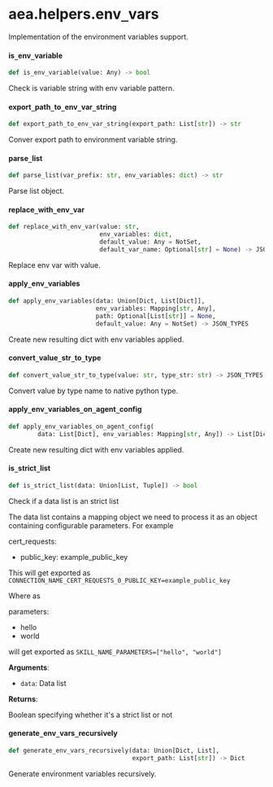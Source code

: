 <a id="aea.helpers.env_vars"></a>

# aea.helpers.env`_`vars

Implementation of the environment variables support.

<a id="aea.helpers.env_vars.is_env_variable"></a>

#### is`_`env`_`variable

```python
def is_env_variable(value: Any) -> bool
```

Check is variable string with env variable pattern.

<a id="aea.helpers.env_vars.export_path_to_env_var_string"></a>

#### export`_`path`_`to`_`env`_`var`_`string

```python
def export_path_to_env_var_string(export_path: List[str]) -> str
```

Conver export path to environment variable string.

<a id="aea.helpers.env_vars.parse_list"></a>

#### parse`_`list

```python
def parse_list(var_prefix: str, env_variables: dict) -> str
```

Parse list object.

<a id="aea.helpers.env_vars.replace_with_env_var"></a>

#### replace`_`with`_`env`_`var

```python
def replace_with_env_var(value: str,
                         env_variables: dict,
                         default_value: Any = NotSet,
                         default_var_name: Optional[str] = None) -> JSON_TYPES
```

Replace env var with value.

<a id="aea.helpers.env_vars.apply_env_variables"></a>

#### apply`_`env`_`variables

```python
def apply_env_variables(data: Union[Dict, List[Dict]],
                        env_variables: Mapping[str, Any],
                        path: Optional[List[str]] = None,
                        default_value: Any = NotSet) -> JSON_TYPES
```

Create new resulting dict with env variables applied.

<a id="aea.helpers.env_vars.convert_value_str_to_type"></a>

#### convert`_`value`_`str`_`to`_`type

```python
def convert_value_str_to_type(value: str, type_str: str) -> JSON_TYPES
```

Convert value by type name to native python type.

<a id="aea.helpers.env_vars.apply_env_variables_on_agent_config"></a>

#### apply`_`env`_`variables`_`on`_`agent`_`config

```python
def apply_env_variables_on_agent_config(
        data: List[Dict], env_variables: Mapping[str, Any]) -> List[Dict]
```

Create new resulting dict with env variables applied.

<a id="aea.helpers.env_vars.is_strict_list"></a>

#### is`_`strict`_`list

```python
def is_strict_list(data: Union[List, Tuple]) -> bool
```

Check if a data list is an strict list

The data list contains a mapping object we need to process it as an
object containing configurable parameters. For example

cert_requests:
  - public_key: example_public_key

This will get exported as `CONNECTION_NAME_CERT_REQUESTS_0_PUBLIC_KEY=example_public_key`

Where as

parameters:
 - hello
 - world

 will get exported as `SKILL_NAME_PARAMETERS=["hello", "world"]`

**Arguments**:

- `data`: Data list

**Returns**:

Boolean specifying whether it's a strict list or not

<a id="aea.helpers.env_vars.generate_env_vars_recursively"></a>

#### generate`_`env`_`vars`_`recursively

```python
def generate_env_vars_recursively(data: Union[Dict, List],
                                  export_path: List[str]) -> Dict
```

Generate environment variables recursively.

